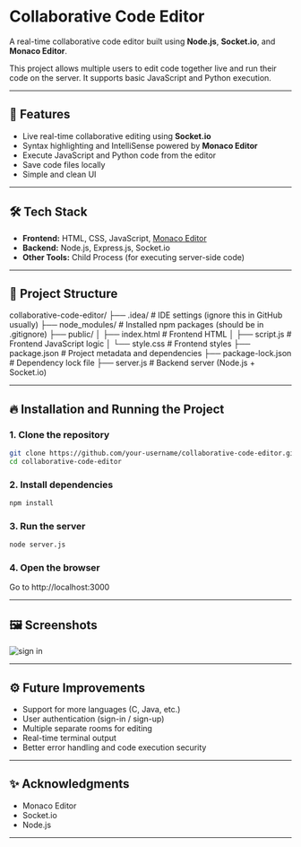 # Collaborative Code Editor

A real-time collaborative code editor built using **Node.js**, **Socket.io**, and **Monaco Editor**.

This project allows multiple users to edit code together live and run their code on the server. It supports basic JavaScript and Python execution.

---

## 🚀 Features

- Live real-time collaborative editing using **Socket.io**
- Syntax highlighting and IntelliSense powered by **Monaco Editor**
- Execute JavaScript and Python code from the editor
- Save code files locally
- Simple and clean UI

---

## 🛠️ Tech Stack

- **Frontend:** HTML, CSS, JavaScript, [Monaco Editor](https://microsoft.github.io/monaco-editor/)
- **Backend:** Node.js, Express.js, Socket.io
- **Other Tools:** Child Process (for executing server-side code)

---

## 📁 Project Structure

collaborative-code-editor/ 
├── .idea/ # IDE settings (ignore this in GitHub usually) 
├── node_modules/ # Installed npm packages (should be in .gitignore) 
├── public/ 
  │ 
  ├── index.html # Frontend HTML 
  │ 
  ├── script.js # Frontend JavaScript logic 
  │ 
  └── style.css # Frontend styles
├── package.json # Project metadata and dependencies 
├── package-lock.json # Dependency lock file 
├── server.js # Backend server (Node.js + Socket.io)

---

## 🔥 Installation and Running the Project

### 1. Clone the repository
```bash
git clone https://github.com/your-username/collaborative-code-editor.git
cd collaborative-code-editor
```
### 2. Install dependencies
```bash
npm install
```
### 3. Run the server
```bash
node server.js
```
### 4. Open the browser
Go to http://localhost:3000

---

## 🖼️ Screenshots
![sign in]()

---

## ⚙️ Future Improvements
- Support for more languages (C, Java, etc.)
- User authentication (sign-in / sign-up)
- Multiple separate rooms for editing
- Real-time terminal output
- Better error handling and code execution security

---

## ✨ Acknowledgments
- Monaco Editor
- Socket.io
- Node.js

---

